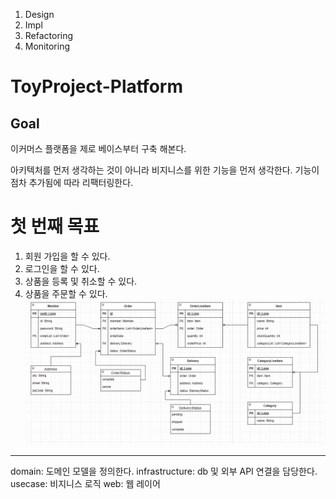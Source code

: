 1. Design
2. Impl
3. Refactoring
4. Monitoring

# ToyProject-Platform
## Goal
이커머스 플랫폼을 제로 베이스부터 구축 해본다. 

아키텍처를 먼저 생각하는 것이 아니라 비지니스를 위한 기능을 먼저 생각한다. 
기능이 점차 추가됨에 따라 리팩터링한다.


# 첫 번째 목표
1. 회원 가입을 할 수 있다.
2. 로그인을 할 수 있다.
3. 상품을 등록 및 취소할 수 있다.
4. 상품을 주문할 수 있다.
![img_2.png](img_2.png)


---
domain: 도메인 모델을 정의한다.
infrastructure: db 및 외부 API 연결을 담당한다.
usecase: 비지니스 로직
web: 웹 레이어